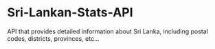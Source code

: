 # Sri-Lankan-Stats-API
API that provides detailed information about Sri Lanka, including postal codes, districts, provinces, etc... 
